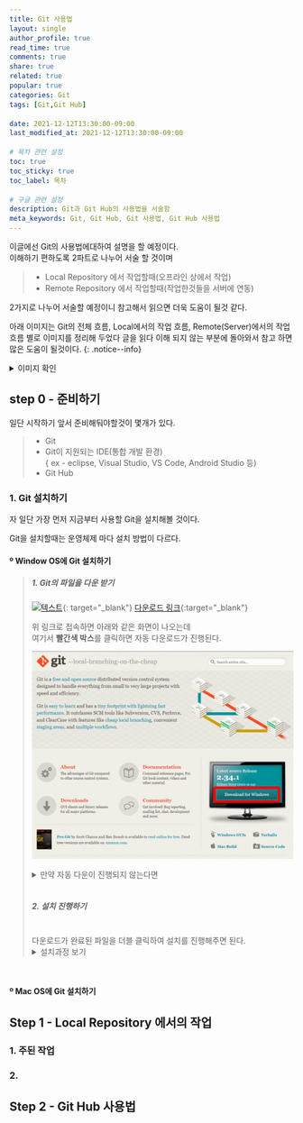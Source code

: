 ```yaml
---
title: Git 사용법
layout: single
author_profile: true
read_time: true
comments: true 
share: true 
related: true 
popular: true
categories: Git
tags: [Git,Git Hub]

date: 2021-12-12T13:30:00-09:00 
last_modified_at: 2021-12-12T13:30:00-09:00 

# 목차 관련 설정
toc: true
toc_sticky: true
toc_label: 목차

# 구글 관련 설정
description: Git과 Git Hub의 사용법을 서술함
meta_keywords: Git, Git Hub, Git 사용법, Git Hub 사용법
---
```

이글에선 Git의 사용법에대하여 설명을 할 예정이다. <br> 이해하기 편하도록 2파트로 나누어 서술 할 것이며

> * Local Repository 에서 작업할때(오프라인 상에서 작업)
> * Remote Repository 에서 작업할때(작업한것들을 서버에 연동)

2가지로 나누어 서술할 예정이니 참고해서 읽으면 더욱 도움이 될것 같다.

<!-- 
Git의 기초적인 사용법을 서술합니다.<br>jekyll 블로그를 제작 하면서 익힌 사용법들이므로 실무에서 사용하시는 법과 살짝 다를 가능성이 있습니다 이를 참고하여 읽어주세요
{: .notice--warning} -->

아래 이미지는 Git의 전체 흐름, Local에서의 작업 흐름, Remote(Server)에서의 작업 흐름 별로 이미지를 정리해 두었다 글을 읽다 이해 되지 않는 부분에 돌아와서 참고 하면 많은 도움이 될것이다.
{: .notice--info}

<details>
  <summary>이미지 확인</summary>
  <table border="1px" bgcolor="#ffffff">
    <colgroup>
      <col style="width:60%">
      <col style="width:40%">
    </colgroup>
    <thead>
      <tr>
        <td colspan = "2" align="center"> <img src="/image/post/git/2021/2021-12-12-git-사용법/Git_FlowChart_head.png" ali>  </td>
      </tr>
    </thead>
    <tbody>
      <tr>
        <td ><img src="/image/post/git/2021/2021-12-12-git-사용법/Git_FlowChart_Full.png"></td>
        <td align="center"> &#129152; Git의 전체 흐름도 </td>
      </tr>
      <tr>
        <td><img src="/image/post/git/2021/2021-12-12-git-사용법/Git_FlowChart_Local.png"></td>
        <td align="center"> &#129152; Local에서의 작업 흐름도 </td>
      </tr>
      <tr>
        <td><img src="/image/post/git/2021/2021-12-12-git-사용법/Git_FlowChart_Remote.png"></td>
        <td align="center"> &#129152; Remote에서의 작업 흐름도 </td>
      </tr>
    </tbody>
  </table>
</details>

## step 0 - 준비하기

일단 시작하기 앞서 준비해둬야할것이 몇개가 있다.

> * Git
> * Git이 지원되는 IDE(통합 개발 환경)<br>    { ex - eclipse, Visual Studio, VS Code, Android Studio 등)
> * Git Hub 

### 1. Git 설치하기

자 일단 가장 먼저 지금부터 사용할 Git을 설치해볼 것이다.

Git을 설치할때는 운영체제 마다 설치 방법이 다르다.

#### º Window OS에 Git 설치하기

> ##### 1. Git의 파일을 다운 받기
>
> [![텍스트](https://git-scm.com/images/logo@2x.png)](https://git-scm.com/){: target="_blank"}
> [다운로드 링크](https://git-scm.com/){:target="_blank"}
> 
> 
> 위 링크로 접속하면 아래와 같은 화면이 나오는데<br>여기서 **빨간색 박스**를 클릭하면 자동 다운로드가 진행된다.
> 
> ![Git Down](/image/post/git/2021/2021-12-12-git-사용법/git_down_%20(1).png)
> 
> <details>
>   <summary>만약 자동 다운이 진행되지 않는다면</summary>
>   <div markdown = "1">
> 
>   ![Git Down](/image/post/git/2021/2021-12-12-git-사용법/git_down_%20(2).png)
> 
>   위 이미지의 빨간 네모를 클릭하면 수동으로 다운 받을 수 도 있다.
>   </div>
> </details><br>
>
>
> ##### 2. 설치 진행하기
> <br>
> 다운로드가 완료된 파일을 더블 클릭하여 설치를 진행해주면 된다.
> <br>
> <details>
>   <summary>설치과정 보기</summary>
>   <div markdown = "1"> 
> 
> > Next를 눌러 진행한다 <br>
> > (필자는 재설치중이기에 아래에 Only Show 뉴 옵션이란 창이 떠있지만 무시 바란다.)<br><br>
> >  ![Git Down](/image/post/git/2021/2021-12-12-git-사용법/git_setup_%20(1).png)
> > <hr>
> > 
> > 자신이 원하는 설치경로를 지정해준다.<br>
> > (당연히 기본 설치경로를 추천한다.)<br><br>
> >  ![Git Down](/image/post/git/2021/2021-12-12-git-사용법/git_setup_%20(2).png)
> > <hr>
> >
> > 이곳에선 자신이 원하는 부분만 선택하여 셋팅 해주면 된다.
> > <details>
> >   <summary>셋팅 해석 펼처보기</summary>
> >   <div markdown = "1">
> >  > 1. Additional icons
> > > >* On the Desktop : 바탕화면에 아이콘 생성
> > >
> > > 2. Windows Exporer integration
> > > > * Git Bash Here : Git Bash를 폴더에서 우클릭을 통해 바로 해당 폴더경로로 실행하는 기능
> > > > * Git GUI Here : Git GUI를 폴더에서 우클릭을 통해 바로 해당 폴더경로로 실행하는 기능
> > >
> > > 3. Git LFS (Large File Support) : 용량이 큰 파일 지원
> > >
> > > 4. Associate .git configuration files with the default text editor : git 구성파일을 기본 텍스트 편집기와 연결(정확히 어떤 기능하는지 모르겠음)
> > >
> > > 5. Associate .sh files to be run with Bash : 확장자.sh 파일을 Bash와 연결
> > >
> > > 6. Check daily for Git for Windows updates : Git 업데이트를 여부를 매일 확인
> > >
> > > 7. (NEW!) Add a Git Bash Profile to Window Terminal : Window 터미널에 Git Bash Profile을 추가합니다
> >   </div>
> > </details><br>
> >  ![Git Down](/image/post/git/2021/2021-12-12-git-사용법/git_setup_%20(3).png)
> > <hr>
> >
> > 시작메뉴에서 어떤 폴더에 Git을 넣어둘지를 선택하는 옵션.<br>
> > (Don't create a Start Menu folder 를 선택하면 시작메뉴에 추가하지 않습니다.)<br><br>
> >  ![Git Down](/image/post/git/2021/2021-12-12-git-사용법/git_setup_%20(4).png)
> > <hr>
> >
> > Git을 사용할 기본 에디터를 선택하는 옵션<br><br>
> >  ![Git Down](/image/post/git/2021/2021-12-12-git-사용법/git_setup_%20(5).png)
> > <hr>
> >
> > 기본 브렌치 이름을 어떤것을 사용할지에대한 옵션<br>
> > (Let Git decide 추천)<br><br>
> >  ![Git Down](/image/post/git/2021/2021-12-12-git-사용법/git_setup_%20(6).png)
> > <hr>
> >
> > Git 명령어를 어디서 사용할지 선택하는 옵션.<br>
> > (Git from the command line and also from 3rd-party software 추천)<br><br>
> >  ![Git Down](/image/post/git/2021/2021-12-12-git-사용법/git_setup_%20(7).png)
> > <hr>
> >
> > 어떤 SSH를 사용할지에 대한 선택 옵션<br><br>
> >  ![Git Down](/image/post/git/2021/2021-12-12-git-사용법/git_setup_%20(8).png)
> > <hr>
> >
> > https 전송시 어떤 인증서를 사용할지에 대한 옵션<br><br>
> >  ![Git Down](/image/post/git/2021/2021-12-12-git-사용법/git_setup_%20(9).png)
> > <hr>
> >
> > Git 저장소에 Checkout 할때 줄 바꿈 을 어떤 명령어로 할지에 대한 옵션<br>
> > (unix : "&#8361;n", Window :  "&#8361;n")<br><br>
> >  ![Git Down](/image/post/git/2021/2021-12-12-git-사용법/git_setup_%20(10).png)
> > <hr>
> >
> > 터미널 에뮬레이터를 선택하는 옵션<br>
> > (Use MinTTY : Git Bash, Use Windows : CMD)<br><br>
> >  ![Git Down](/image/post/git/2021/2021-12-12-git-사용법/git_setup_%20(11).png)
> > <hr>
> >
> > Git Pull 할떄의 deFault 전략 설정<br><br>
> >  ![Git Down](/image/post/git/2021/2021-12-12-git-사용법/git_setup_%20(12).png)
> > <hr>
> >
> > Credential Helper의 사용여부를 묻는다<br><br>
> > Credential Helper란 <br>(HTTP 프로토콜 사용 시 매번 입력하여야하는 인증정보를 자동으로 입력해주는 시스템이다.)<br><br>
> >  ![Git Down](/image/post/git/2021/2021-12-12-git-사용법/git_setup_%20(13).png)
> > <hr>
> >
> > 부가적인 옵션을 선택하는 부분이다<br><br>
> > Enable file system  : 성능향상을 위해 파일 시스템 데이터를 메모리에 캐시
> > Enable symbolic links : symbolic links 활성화<br><br>
> >  ![Git Down](/image/post/git/2021/2021-12-12-git-사용법/git_setup_%20(14).png)
> > <hr>
> >
> > 실험옵션 선택란이다 넘기자<br><br>
> >  ![Git Down](/image/post/git/2021/2021-12-12-git-사용법/git_setup_%20(15).png)
> > <hr>
> >
> > 설치 셋팅을 끝냈으면 자동으로 설치가 진행된다.<br><br>
> >  ![Git Down](/image/post/git/2021/2021-12-12-git-사용법/git_setup_%20(16).png)
> > <hr>
> >
> > 설치 완료<br>
> > Finish 버튼을 눌러 이 지겨운 창을 닫아주자<br><br>
> >  ![Git Down](/image/post/git/2021/2021-12-12-git-사용법/git_setup_%20(17).png)
> > <hr>
> >
>   </div>
> </details>
<br>

#### º Mac OS에 Git 설치하기



## Step 1 - Local Repository 에서의 작업
### 1. 주된 작업
### 2.
## Step 2 - Git Hub 사용법
  